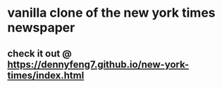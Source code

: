 # vanilla clone of the new york times newspaper
## check it out @ https://dennyfeng7.github.io/new-york-times/index.html
